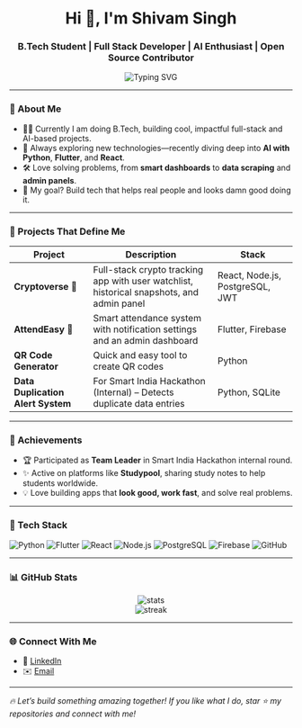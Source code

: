 <h1 align="center">Hi 👋, I'm Shivam Singh</h1>
<h3 align="center">B.Tech Student | Full Stack Developer | AI Enthusiast | Open Source Contributor</h3>


<p align="center">
  <img src="https://readme-typing-svg.demolab.com?font=Fira+Code&weight=500&pause=1000&center=true&vCenter=true&width=500&lines=Python+%F0%9F%90%8D+%7C+SQL+%F0%9F%A7%A0+%7C+AI+Lover+%F0%9F%A4%96" alt="Typing SVG" />
</p>




---

### 🚀 About Me
- 👨‍💻 Currently I am doing B.Tech, building cool, impactful full-stack and AI-based projects.
- 🌱 Always exploring new technologies—recently diving deep into **AI with Python**, **Flutter**, and **React**.
- 🛠️ Love solving problems, from **smart dashboards** to **data scraping** and **admin panels**.
- 🎯 My goal? Build tech that helps real people and looks damn good doing it.

---

### 🧠 Projects That Define Me
| Project | Description | Stack |
|--------|-------------|--------|
| **Cryptoverse** 🔐 | Full-stack crypto tracking app with user watchlist, historical snapshots, and admin panel | React, Node.js, PostgreSQL, JWT |
| **AttendEasy** 📅 | Smart attendance system with notification settings and an admin dashboard | Flutter, Firebase |
| **QR Code Generator** | Quick and easy tool to create QR codes | Python |
| **Data Duplication Alert System** | For Smart India Hackathon (Internal) – Detects duplicate data entries | Python, SQLite |

---

### 🌟 Achievements
- 🏆 Participated as **Team Leader** in Smart India Hackathon internal round.
- ✨ Active on platforms like **Studypool**, sharing study notes to help students worldwide.
- 💡 Love building apps that **look good, work fast**, and solve real problems.

---

### 🧰 Tech Stack
![Python](https://img.shields.io/badge/Python-3776AB?style=for-the-badge&logo=python&logoColor=white)
![Flutter](https://img.shields.io/badge/Flutter-02569B?style=for-the-badge&logo=flutter&logoColor=white)
![React](https://img.shields.io/badge/React-20232A?style=for-the-badge&logo=react&logoColor=61DAFB)
![Node.js](https://img.shields.io/badge/Node.js-339933?style=for-the-badge&logo=nodedotjs&logoColor=white)
![PostgreSQL](https://img.shields.io/badge/PostgreSQL-316192?style=for-the-badge&logo=postgresql&logoColor=white)
![Firebase](https://img.shields.io/badge/Firebase-ffca28?style=for-the-badge&logo=firebase&logoColor=black)
![GitHub](https://img.shields.io/badge/GitHub-181717?style=for-the-badge&logo=github)

---

### 📊 GitHub Stats

<p align="center">
  <img src="https://github-readme-stats.vercel.app/api?username=Shivam123-code&show_icons=true&theme=radical" alt="stats" />
  <br />
  <img src="https://github-readme-streak-stats.herokuapp.com/?user=Shivam123-code&theme=radical" alt="streak" />
</p>

---

### 🌐 Connect With Me
- 💼 [LinkedIn](https://www.linkedin.com/in/shivam-singh-a160b424/)
- ✉️ [Email](mailto:shivambabu179@gmail.com)

---

_🔥 Let’s build something amazing together! If you like what I do, star ⭐ my repositories and connect with me!_
